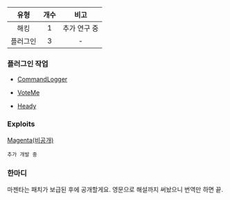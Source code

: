 | 유형 | 개수 | 비고 |
| :--: | :--: | :--: |
| 해킹 | 1 | 추가 연구 중 |
| 플러그인 | 3 | - |


### 플러그인 작업
- [CommandLogger](http://cafe.naver.com/minecraftpe/2336848)

- [VoteMe](http://cafe.naver.com/minecraftpe/2339067)

- [Heady](http://cafe.naver.com/minecraftpe/2336558)

### Exploits
[Magenta(비공개)](https://gist.github.com)

`추가 개발 중`

### 한마디
마젠타는 패치가 보급된 후에 공개할게요. 영문으로 해설까지 써놨으니 번역만 하면 끝.
